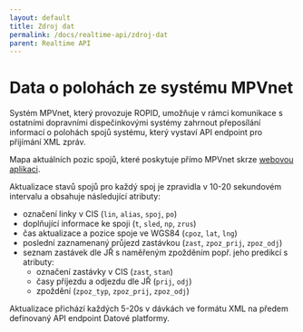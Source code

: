```yaml
---
layout: default
title: Zdroj dat
permalink: /docs/realtime-api/zdroj-dat
parent: Realtime API
---
```


# Data o polohách ze systému MPVnet

Systém MPVnet, který provozuje ROPID, umožňuje v rámci komunikace s ostatními dopravními dispečinkovými systémy zahrnout přeposílání informací o polohách spojů systému, který vystaví API endpoint pro přijímání XML zpráv.

Mapa aktuálních pozic spojů, které poskytuje přímo MPVnet skrze [webovou aplikaci](https://www.mpvnet.cz/pid/map).

Aktualizace stavů spojů pro každý spoj je zpravidla v 10-20 sekundovém intervalu a obsahuje následující atributy:

- označení linky v CIS (`lin`, `alias`, `spoj`, `po`)
- doplňující informace ke spoji (`t`, `sled`, `np`, `zrus`)
- čas aktualizace a pozice spoje ve WGS84 (`cpoz`, `lat`, `lng`)
- poslední zaznamenaný průjezd zastávkou (`zast`, `zpoz_prij`, `zpoz_odj`)
- seznam zastávek dle JŘ s naměřeným zpožděním popř. jeho predikcí s atributy:
   - označení zastávky v CIS (`zast`, `stan`)
   - časy příjezdu a odjezdu dle JŘ (`prij`, `odj`)
   - zpoždění (`zpoz_typ`, `zpoz_prij`, `zpoz_odj`)

Aktualizace přichází každých 5-20s v dávkách ve formátu XML na předem definovaný API endpoint Datové platformy.
